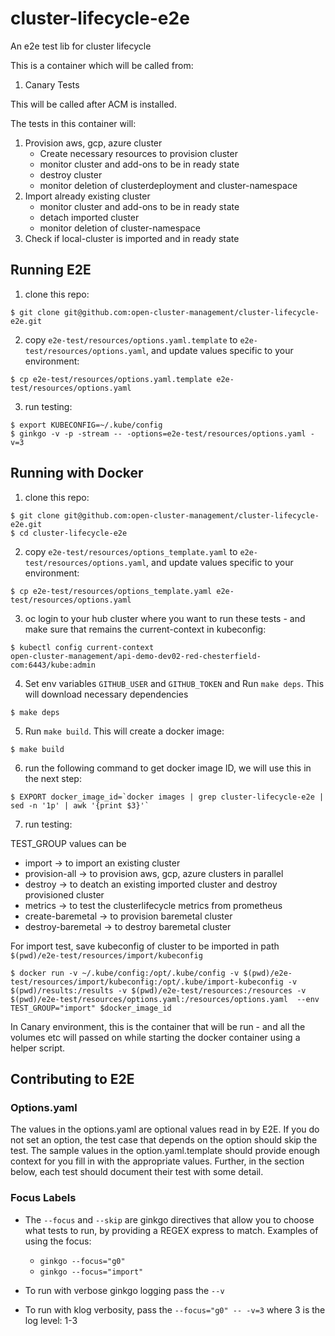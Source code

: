 # cluster-lifecycle-e2e
An e2e test lib for cluster lifecycle

This is a container which will be called from:

1. Canary Tests

This will be called after ACM is installed.

The tests in this container will:
1. Provision aws, gcp, azure cluster  
   - Create necessary resources to provision cluster
   - monitor cluster and add-ons to be in ready state
   - destroy cluster
   - monitor deletion of clusterdeployment and cluster-namespace
2. Import already existing cluster
   - monitor cluster and add-ons to be in ready state
   - detach imported cluster
   - monitor deletion of cluster-namespace
3. Check if local-cluster is imported and in ready state

## Running E2E

1. clone this repo:

```
$ git clone git@github.com:open-cluster-management/cluster-lifecycle-e2e.git
```

2. copy `e2e-test/resources/options.yaml.template` to `e2e-test/resources/options.yaml`, and update values specific to your environment:

```
$ cp e2e-test/resources/options.yaml.template e2e-test/resources/options.yaml
```

3. run testing:

```
$ export KUBECONFIG=~/.kube/config
$ ginkgo -v -p -stream -- -options=e2e-test/resources/options.yaml -v=3
```

## Running with Docker

1. clone this repo:

```
$ git clone git@github.com:open-cluster-management/cluster-lifecycle-e2e.git
$ cd cluster-lifecycle-e2e
```

2. copy `e2e-test/resources/options_template.yaml` to `e2e-test/resources/options.yaml`, and update values specific to your environment:

```
$ cp e2e-test/resources/options_template.yaml e2e-test/resources/options.yaml
```

3. oc login to your hub cluster where you want to run these tests - and make sure that remains the current-context in kubeconfig:

```
$ kubectl config current-context
open-cluster-management/api-demo-dev02-red-chesterfield-com:6443/kube:admin
```

4. Set env variables `GITHUB_USER` and `GITHUB_TOKEN` and Run `make deps`. This will download necessary dependencies

```
$ make deps
```

5. Run `make build`. This will create a docker image:

```
$ make build
```

6. run the following command to get docker image ID, we will use this in the next step:

```
$ EXPORT docker_image_id=`docker images | grep cluster-lifecycle-e2e | sed -n '1p' | awk '{print $3}'`
```

7. run testing:

TEST_GROUP values can be
- import -> to import an existing cluster
- provision-all -> to provision aws, gcp, azure clusters in parallel
- destroy -> to deatch an existing imported cluster and destroy provisioned cluster
- metrics -> to test the clusterlifecycle metrics from prometheus
- create-baremetal -> to provision baremetal cluster
- destroy-baremetal -> to destroy baremetal cluster

For import test, save kubeconfig of cluster to be imported in path `$(pwd)/e2e-test/resources/import/kubeconfig`

```
$ docker run -v ~/.kube/config:/opt/.kube/config -v $(pwd)/e2e-test/resources/import/kubeconfig:/opt/.kube/import-kubeconfig -v $(pwd)/results:/results -v $(pwd)/e2e-test/resources:/resources -v $(pwd)/e2e-test/resources/options.yaml:/resources/options.yaml  --env TEST_GROUP="import" $docker_image_id
```

In Canary environment, this is the container that will be run - and all the volumes etc will passed on while starting the docker container using a helper script.

## Contributing to E2E

### Options.yaml

The values in the options.yaml are optional values read in by E2E. If you do not set an option, the test case that depends on the option should skip the test. The sample values in the option.yaml.template should provide enough context for you fill in with the appropriate values. Further, in the section below, each test should document their test with some detail.

### Focus Labels

* The `--focus` and `--skip` are ginkgo directives that allow you to choose what tests to run, by providing a REGEX express to match. Examples of using the focus:

  * `ginkgo --focus="g0"`
  * `ginkgo --focus="import"`

* To run with verbose ginkgo logging pass the `--v`
* To run with klog verbosity, pass the `--focus="g0" -- -v=3` where 3 is the log level: 1-3

